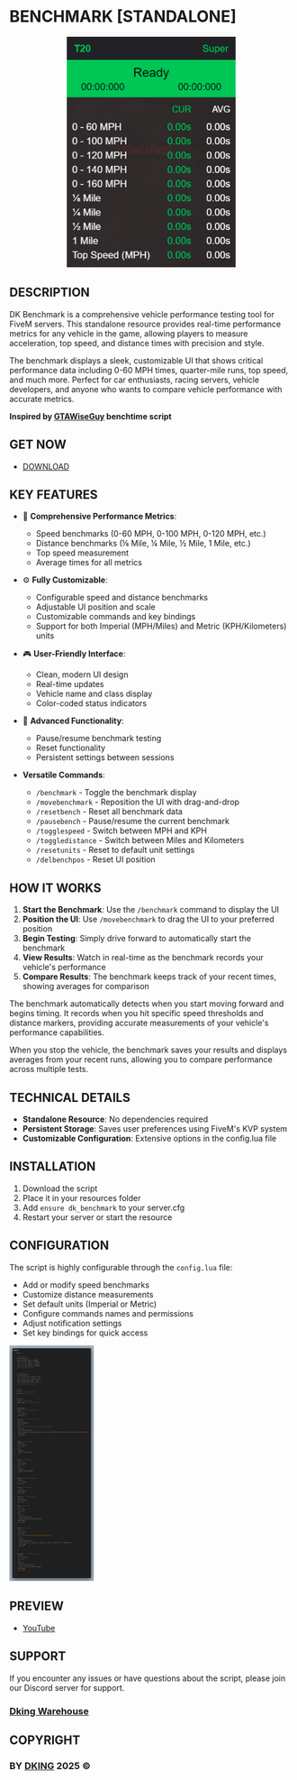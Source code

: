 # BENCHMARK [STANDALONE]

<div align="center">
<img src="https://github.com/Dking07/fivem-vehicle-benchmark/blob/main/Thumb.png" width="300px" />
</div>

## DESCRIPTION

DK Benchmark is a comprehensive vehicle performance testing tool for FiveM servers. This standalone resource provides real-time performance metrics for any vehicle in the game, allowing players to measure acceleration, top speed, and distance times with precision and style.

The benchmark displays a sleek, customizable UI that shows critical performance data including 0-60 MPH times, quarter-mile runs, top speed, and much more. Perfect for car enthusiasts, racing servers, vehicle developers, and anyone who wants to compare vehicle performance with accurate metrics.

**Inspired by [GTAWiseGuy](https://www.twitch.tv/gtawiseguy) benchtime script**

## GET NOW

* [DOWNLOAD](https://dking.tebex.io/package/6745605)

## KEY FEATURES

- 🚀 **Comprehensive Performance Metrics**:
  - Speed benchmarks (0-60 MPH, 0-100 MPH, 0-120 MPH, etc.)
  - Distance benchmarks (⅛ Mile, ¼ Mile, ½ Mile, 1 Mile, etc.)
  - Top speed measurement
  - Average times for all metrics

- ⚙️ **Fully Customizable**:
  - Configurable speed and distance benchmarks
  - Adjustable UI position and scale
  - Customizable commands and key bindings
  - Support for both Imperial (MPH/Miles) and Metric (KPH/Kilometers) units

- 🎮 **User-Friendly Interface**:
  - Clean, modern UI design
  - Real-time updates
  - Vehicle name and class display
  - Color-coded status indicators

- 🔧 **Advanced Functionality**:
  - Pause/resume benchmark testing
  - Reset functionality
  - Persistent settings between sessions

- **Versatile Commands**:
  - `/benchmark` - Toggle the benchmark display
  - `/movebenchmark` - Reposition the UI with drag-and-drop
  - `/resetbench` - Reset all benchmark data
  - `/pausebench` - Pause/resume the current benchmark
  - `/togglespeed` - Switch between MPH and KPH
  - `/toggledistance` - Switch between Miles and Kilometers
  - `/resetunits` - Reset to default unit settings
  - `/delbenchpos` - Reset UI position

## HOW IT WORKS

1. **Start the Benchmark**: Use the `/benchmark` command to display the UI
2. **Position the UI**: Use `/movebenchmark` to drag the UI to your preferred position
3. **Begin Testing**: Simply drive forward to automatically start the benchmark
4. **View Results**: Watch in real-time as the benchmark records your vehicle's performance
5. **Compare Results**: The benchmark keeps track of your recent times, showing averages for comparison

The benchmark automatically detects when you start moving forward and begins timing. It records when you hit specific speed thresholds and distance markers, providing accurate measurements of your vehicle's performance capabilities.

When you stop the vehicle, the benchmark saves your results and displays averages from your recent runs, allowing you to compare performance across multiple tests.

## TECHNICAL DETAILS

- **Standalone Resource**: No dependencies required
- **Persistent Storage**: Saves user preferences using FiveM's KVP system
- **Customizable Configuration**: Extensive options in the config.lua file

## INSTALLATION

1. Download the script
2. Place it in your resources folder
3. Add `ensure dk_benchmark` to your server.cfg
4. Restart your server or start the resource

## CONFIGURATION

The script is highly configurable through the `config.lua` file:

- Add or modify speed benchmarks
- Customize distance measurements
- Set default units (Imperial or Metric)
- Configure commands names and permissions
- Adjust notification settings
- Set key bindings for quick access
<div align="left">
<img src="https://github.com/Dking07/fivem-vehicle-benchmark/blob/main/config.png" width="150px" />
</div>

## PREVIEW

* [YouTube]()

## SUPPORT

If you encounter any issues or have questions about the script, please join our Discord server for support.

### [Dking Warehouse](https://discord.gg/Rw6vjcXspG)

## COPYRIGHT

### BY [DKING](https://github.com/Dking07) 2025 ©